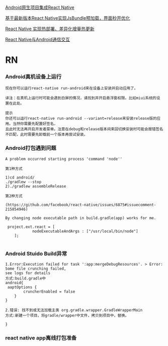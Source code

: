 [Android原生项目集成React Native](http://blog.csdn.net/u013718120/article/details/55050900)

[基于最新版本React Native实现JsBundle预加载，界面秒开优化](http://blog.csdn.net/u013718120/article/details/71538263)

[React Native 实现热部署、差异化增量热更新](http://blog.csdn.net/u013718120/article/details/55096393)

[ React Native与Android通信交互](http://blog.csdn.net/u013718120/article/details/55506238)


# RN

### Android真机设备上运行
```
现在你可以运行react-native run-android来在设备上安装并启动应用了。

译注：在真机上运行时可能会遇到白屏的情况，请找到并开启悬浮窗权限。比如miui系统的设置在此处。

提示
你还可以运行react-native run-android --variant=release来安装release版的应用。当然你需要先配置好签名，
且此时无法再开启开发者菜单。注意在debug和release版本间来回切换安装时可能会报错签名不匹配，此时需要先卸载前一个版本再尝试安装。
```

### Android打包遇到问题
```
A problem occurred starting process 'command 'node''

第1种方式

1)cd android/
./gradlew --stop
2)./gradlew assembleRelease

第2种方式

(https://github.com/facebook/react-native/issues/6875#issuecomment-215854946)

By changing node executable path in build.gradle(app) works for me.

 project.ext.react = [
            nodeExecutableAndArgs : ["/usr/local/bin/node"]
    ];
    
```
### Android Stuido Build异常
```
1.Error:Execution failed for task ':app:mergeDebugResources'. > Error: Some file crunching failed, 
see logs for details
方式:build.gradle中
android{
 aaptOptions {
        cruncherEnabled = false
    }
}

2.错误: 找不到或无法加载主类 org.gradle.wrapper.GradleWrapperMain
方式:新建一个项目，将gradle/wrapper中文件，拷贝到项目中，替换。

}

```
### react native app离线打包准备
```

```

